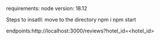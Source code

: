 
requirements:
node version: 18.12

Steps to insatll:
move to the directory
npm i
npm start

endpoints:http://localhost:3000/reviews?hotel_id=<hotel_id>